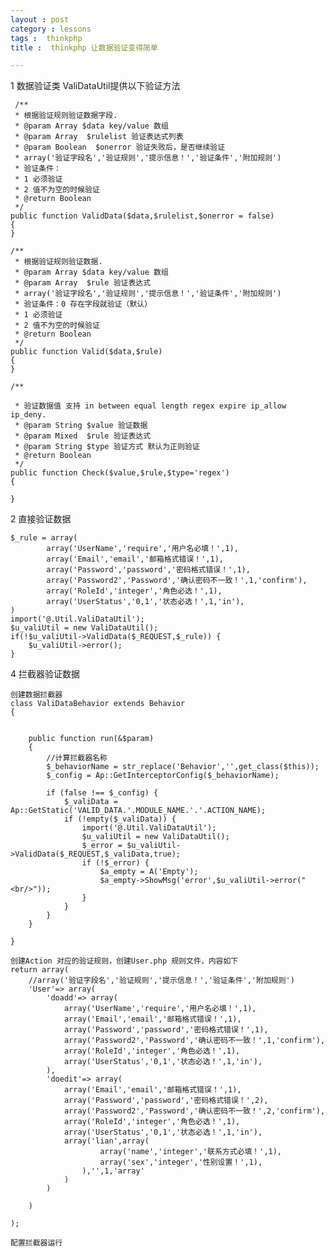 ```yaml
---
layout : post
category : lessons
tags :  thinkphp
title :  thinkphp 让数据验证变得简单

---
```



1 数据验证类 ValiDataUtil提供以下验证方法

	 /**
	 * 根据验证规则验证数据字段.
	 * @param Array $data key/value 数组
	 * @param Array  $rulelist 验证表达式列表
	 * @param Boolean  $onerror 验证失败后，是否继续验证
	 * array('验证字段名','验证规则','提示信息！','验证条件','附加规则')
	 * 验证条件：
	 * 1 必须验证
	 * 2 值不为空的时候验证
	 * @return Boolean
	 */
	public function ValidData($data,$rulelist,$onerror = false)
	{
	}
	
	/**
	 * 根据验证规则验证数据.
	 * @param Array $data key/value 数组
	 * @param Array  $rule 验证表达式  
	 * array('验证字段名','验证规则','提示信息！','验证条件','附加规则')
	 * 验证条件：0 存在字段就验证（默认） 
	 * 1 必须验证 
	 * 2 值不为空的时候验证
	 * @return Boolean
	 */
	public function Valid($data,$rule) 
	{
	}
	
	/**

     * 验证数据值 支持 in between equal length regex expire ip_allow ip_deny.
     * @param String $value 验证数据
     * @param Mixed  $rule 验证表达式
     * @param String $type 验证方式 默认为正则验证
     * @return Boolean
     */
    public function Check($value,$rule,$type='regex')
	{
	
	}

	

2 直接验证数据

	$_rule = array(
			array('UserName','require','用户名必填！',1),
			array('Email','email','邮箱格式错误！',1),
			array('Password','password','密码格式错误！',1),
			array('Password2','Password','确认密码不一致！',1,'confirm'),
			array('RoleId','integer','角色必选！',1),
			array('UserStatus','0,1','状态必选！',1,'in'),
	)
	import('@.Util.ValiDataUtil');
    $u_valiUtil = new ValiDataUtil();
	if(!$u_valiUtil->ValidData($_REQUEST,$_rule)) {
		$u_valiUtil->error();
	}

4 拦截器验证数据

	创建数据拦截器
	class ValiDataBehavior extends Behavior 
	{

		
		public function run(&$param)
		{
			//计算拦截器名称
			$_behaviorName = str_replace('Behavior','',get_class($this));
			$_config = Ap::GetInterceptorConfig($_behaviorName);
			
			if (false !== $_config) {
				$_valiData = Ap::GetStatic('VALID_DATA.'.MODULE_NAME.'.'.ACTION_NAME);
				if (!empty($_valiData)) {
					import('@.Util.ValiDataUtil');
					$u_valiUtil = new ValiDataUtil();
					$_error = $u_valiUtil->ValidData($_REQUEST,$_valiData,true);
					if (!$_error) {
						$a_empty = A('Empty');
						$a_empty->ShowMsg('error',$u_valiUtil->error("<br/>"));
					}
				}
			}
		}

	}
	
	创建Action 对应的验证规则，创建User.php 规则文件，内容如下
	return array(
		//array('验证字段名','验证规则','提示信息！','验证条件','附加规则')
		'User'=> array(
			'doadd'=> array(
				array('UserName','require','用户名必填！',1),
				array('Email','email','邮箱格式错误！',1),
				array('Password','password','密码格式错误！',1),
				array('Password2','Password','确认密码不一致！',1,'confirm'),
				array('RoleId','integer','角色必选！',1),
				array('UserStatus','0,1','状态必选！',1,'in'),
			),
			'doedit'=> array(
				array('Email','email','邮箱格式错误！',1),
				array('Password','password','密码格式错误！',2),
				array('Password2','Password','确认密码不一致！',2,'confirm'),
				array('RoleId','integer','角色必选！',1),
				array('UserStatus','0,1','状态必选！',1,'in'),
				array('lian',array(
						array('name','integer','联系方式必填！',1),
						array('sex','integer','性别设置！',1),
					),'',1,'array'
				)	
			)
				
		)	
		
	);
	
	配置拦截器运行
	
	

